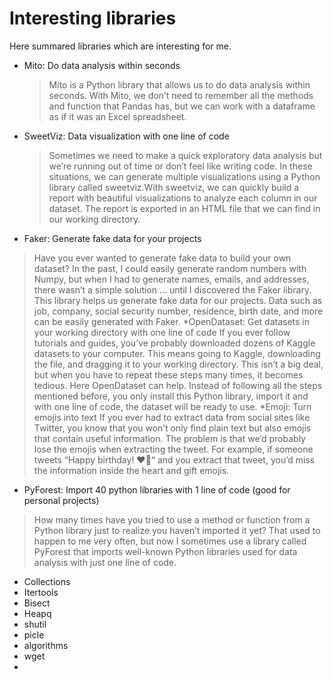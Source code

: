 # **Interesting libraries**
Here summared libraries which are interesting for me. 
* Mito: Do data analysis within seconds
  >Mito is a Python library that allows us to do data analysis within seconds. With Mito, we don’t need to remember all the methods and function that Pandas has, but we can work with a dataframe as if it was an Excel spreadsheet.
* SweetViz: Data visualization with one line of code
  >Sometimes we need to make a quick exploratory data analysis but we’re running out of time or don’t feel like writing code. In these situations, we can generate multiple visualizations using a Python library called sweetviz.With sweetviz, we can quickly build a report with beautiful visualizations to analyze each column in our dataset. The report is exported in an HTML file that we can find in our working directory.
* Faker: Generate fake data for your projects
 >Have you ever wanted to generate fake data to build your own dataset? In the past, I could easily generate random numbers with Numpy, but when I had to generate names, emails, and addresses, there wasn’t a simple solution … until I discovered the Faker library. This library helps us generate fake data for our projects. Data such as job, company, social security number, residence, birth date, and more can be easily generated with Faker.
*OpenDataset: Get datasets in your working directory with one line of code
 >If you ever follow tutorials and guides, you’ve probably downloaded dozens of Kaggle datasets to your computer. This means going to Kaggle, downloading the file, and dragging it to your working directory. This isn’t a big deal, but when you have to repeat these steps many times, it becomes tedious. Here OpenDataset can help. Instead of following all the steps mentioned before, you only install this Python library, import it and with one line of code, the dataset will be ready to use.
*Emoji: Turn emojis into text
 >If you ever had to extract data from social sites like Twitter, you know that you won’t only find plain text but also emojis that contain useful information. The problem is that we’d probably lose the emojis when extracting the tweet. For example, if someone tweets “Happy birthday! ❤️🎁“ and you extract that tweet, you’d miss the information inside the heart and gift emojis.
* PyForest: Import 40 python libraries with 1 line of code (good for personal projects)
 >How many times have you tried to use a method or function from a Python library just to realize you haven’t imported it yet? That used to happen to me very often, but now I sometimes use a library called PyForest that imports well-known Python libraries used for data analysis with just one line of code.
* Collections
* Itertools
* Bisect
* Heapq
* shutil
* picle
* algorithms
* wget
* 
